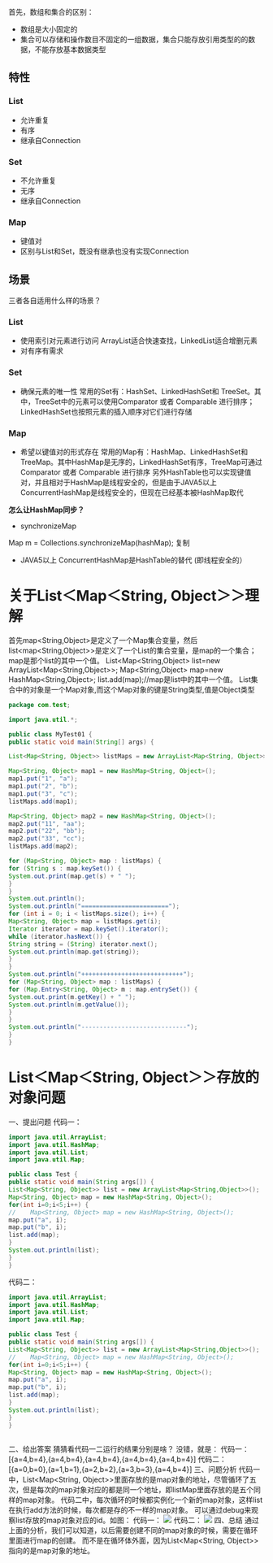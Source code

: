 首先，数组和集合的区别：

- 数组是大小固定的
- 集合可以存储和操作数目不固定的一组数据，集合只能存放引用类型的的数据，不能存放基本数据类型
## 特性
### List

- 允许重复
- 有序
- 继承自Connection
### Set

- 不允许重复
- 无序
- 继承自Connection
### Map

- 键值对
- 区别与List和Set，既没有继承也没有实现Connection
## 场景
三者各自适用什么样的场景？
### List

- 使用索引对元素进行访问 ArrayList适合快速查找，LinkedList适合增删元素
- 对有序有需求
### Set

- 确保元素的唯一性 常用的Set有：HashSet、LinkedHashSet和 TreeSet。其中，TreeSet中的元素可以使用Comparator 或者 Comparable 进行排序；LinkedHashSet也按照元素的插入顺序对它们进行存储
### Map

- 希望以键值对的形式存在 常用的Map有：HashMap、LinkedHashSet和TreeMap。其中HashMap是无序的，LinkedHashSet有序，TreeMap可通过Comparator 或者 Comparable 进行排序 另外HashTable也可以实现键值对，并且相对于HashMap是线程安全的，但是由于JAVA5以上 ConcurrentHashMap是线程安全的，但现在已经基本被HashMap取代

**怎么让HashMap同步？**

- synchronizeMap

Map m = Collections.synchronizeMap(hashMap);
复制

- JAVA5以上 ConcurrentHashMap是HashTable的替代 (即线程安全的）
# 关于List＜Map＜String, Object＞＞理解
首先map<String,Object>是定义了一个Map集合变量，然后list<map<String,Object>>是定义了一个List的集合变量，是map的一个集合；map是那个list的其中一个值。 List<Map<String,Object> list=new ArrayList<Map<String,Object>>; Map<String,Object> map=new HashMap<String,Object>; list.add(map);//map是list中的其中一个值。
List集合中的对象是一个Map对象,而这个Map对象的键是String类型,值是Object类型
```java
package com.test;

import java.util.*;

public class MyTest01 {
public static void main(String[] args) {

List<Map<String, Object>> listMaps = new ArrayList<Map<String, Object>>();

Map<String, Object> map1 = new HashMap<String, Object>();
map1.put("1", "a");
map1.put("2", "b");
map1.put("3", "c");
listMaps.add(map1);

Map<String, Object> map2 = new HashMap<String, Object>();
map2.put("11", "aa");
map2.put("22", "bb");
map2.put("33", "cc");
listMaps.add(map2);

for (Map<String, Object> map : listMaps) {
for (String s : map.keySet()) {
System.out.print(map.get(s) + " ");
}
}
System.out.println();
System.out.println("========================");
for (int i = 0; i < listMaps.size(); i++) {
Map<String, Object> map = listMaps.get(i);
Iterator iterator = map.keySet().iterator();
while (iterator.hasNext()) {
String string = (String) iterator.next();
System.out.println(map.get(string));
}
}
System.out.println("++++++++++++++++++++++++++++");
for (Map<String, Object> map : listMaps) {
for (Map.Entry<String, Object> m : map.entrySet()) {
System.out.print(m.getKey() + " ");
System.out.println(m.getValue());
}
}
System.out.println("-----------------------------");
}
}
```
# List＜Map＜String, Object＞＞存放的对象问题
一、提出问题 代码一：
```java
import java.util.ArrayList;
import java.util.HashMap;
import java.util.List;
import java.util.Map;

public class Test {
public static void main(String args[]) {
List<Map<String, Object>> list = new ArrayList<Map<String,Object>>(); 
Map<String, Object> map = new HashMap<String, Object>(); 
for(int i=0;i<5;i++) {
//    Map<String, Object> map = new HashMap<String, Object>(); 
map.put("a", i); 
map.put("b", i); 
list.add(map); 
} 
System.out.println(list);
}
}
```
代码二：
```java
import java.util.ArrayList;
import java.util.HashMap;
import java.util.List;
import java.util.Map;

public class Test {
public static void main(String args[]) {
List<Map<String, Object>> list = new ArrayList<Map<String,Object>>(); 
//    Map<String, Object> map = new HashMap<String, Object>(); 
for(int i=0;i<5;i++) {
Map<String, Object> map = new HashMap<String, Object>(); 
map.put("a", i); 
map.put("b", i); 
list.add(map); 
} 
System.out.println(list);
}
}
 
```
二、给出答案 猜猜看代码一二运行的结果分别是啥？
没错，就是：
代码一：
[{a=4,b=4},{a=4,b=4},{a=4,b=4},{a=4,b=4},{a=4,b=4}] 代码二：
[{a=0,b=0},{a=1,b=1},{a=2,b=2},{a=3,b=3},{a=4,b=4}] 
三、问题分析 代码一中，List<Map<String, Object>>里面存放的是map对象的地址，尽管循环了五次，但是每次的map对象对应的都是同一个地址，即listMap里面存放的是五个同样的map对象。 代码二中，每次循环的时候都实例化一个新的map对象，这样list在执行add方法的时候，每次都是存的不一样的map对象。 可以通过debug来观察list存放的map对象对应的id。如图：
代码一：
![](https://images.cherryfloris.eu.org/2022/1661398956808-89e362be-d608-48da-adba-ea181d7cccd0.png)
代码二：
![](https://images.cherryfloris.eu.org/2022/1661398956996-942d1f44-8c44-43df-85de-bb704b5f771f.png)
四、总结 通过上面的分析，我们可以知道，以后需要创建不同的map对象的时候，需要在循环里面进行map的创建。
而不是在循环体外面，因为List<Map<String, Object>>指向的是map对象的地址。 

 
